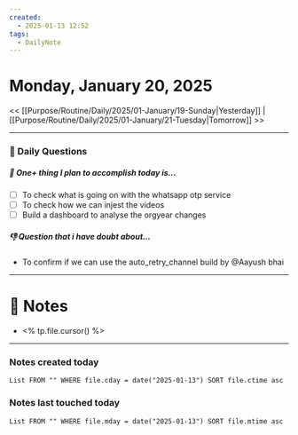```yaml
---
created:
  - 2025-01-13 12:52
tags:
  - DailyNote
---
```



# Monday, January 20, 2025

<< [[Purpose/Routine/Daily/2025/01-January/19-Sunday|Yesterday]] | [[Purpose/Routine/Daily/2025/01-January/21-Tuesday|Tomorrow]] >>

---
### 📅 Daily Questions

##### 🚀 One+ thing I plan to accomplish today is...
- [ ] To check what is going on with the whatsapp otp service
- [ ] To check how we can injest the videos
- [ ] Build a dashboard to analyse the orgyear changes

##### 👎 Question that i have doubt about...
- To confirm if we can use the auto_retry_channel build by @Aayush bhai

---
# 📝 Notes
- <% tp.file.cursor() %>

---
### Notes created today
```dataview
List FROM "" WHERE file.cday = date("2025-01-13") SORT file.ctime asc
```

### Notes last touched today
```dataview
List FROM "" WHERE file.mday = date("2025-01-13") SORT file.mtime asc
```